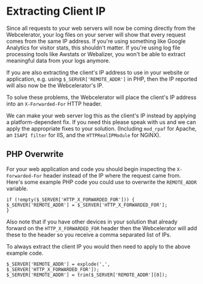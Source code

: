 # Extracting Client IP

Since all requests to your web servers will now be coming directly from the Webcelerator, your log files on your server will show that every request comes from the same IP address. If you're using something like Google Analytics for visitor stats, this shouldn't matter. If you're using log file processing tools like Awstats or Webalizer, you won't be able to extract meaningful data from your logs anymore.

If you are also extracting the client's IP address to use in your website or application, e.g. using `$_SERVER['REMOTE_ADDR']` in PHP, then the IP reported will also now be the Webcelerator's IP.

To solve these problems, the Webcelerator will place the client's IP address into an `X-Forwarded-For` HTTP header.

We can make your web server log this as the client's IP instead by applying a platform-dependent fix. If you need this please speak with us and we can apply the appropriate fixes to your solution. (Including `mod_rpaf` for Apache, an `ISAPI filter` for IIS, and the `HTTPRealIPModule` for NGiNX).

## PHP Overwrite

For your web application and code you should begin inspecting the `X-Forwarded-For` header instead of the IP where the request came from. Here's some example PHP code you could use to overwrite the `REMOTE_ADDR` variable.

```
if (!empty($_SERVER['HTTP_X_FORWARDED_FOR'])) {
$_SERVER['REMOTE_ADDR'] = $_SERVER['HTTP_X_FORWARDED_FOR'];
}
```

Also note that if you have other devices in your solution that already forward on the `HTTP_X_FORWARDED_FOR` header then the Webcelerator will add these to the header so you receive a comma separated list of IPs.

To always extract the client IP you would then need to apply to the above example code.

```
$_SERVER['REMOTE_ADDR'] = explode(',', $_SERVER['HTTP_X_FORWARDED_FOR']);
$_SERVER['REMOTE_ADDR'] = trim($_SERVER['REMOTE_ADDR'][0]);
```
